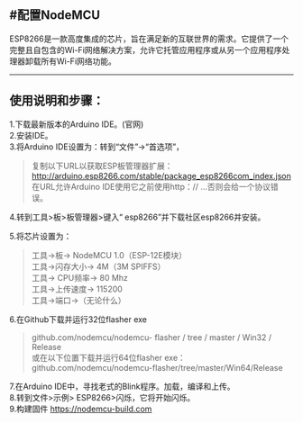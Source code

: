 #配置NodeMCU 
----
ESP8266是一款高度集成的芯片，旨在满足新的互联世界的需求。它提供了一个完整且自包含的Wi-Fi网络解决方案，允许它托管应用程序或从另一个应用程序处理器卸载所有Wi-Fi网络功能。

----

## 使用说明和步骤：
1.下载最新版本的Arduino IDE。(官网)     
2.安装IDE。     
3.将Arduino IDE设置为：转到“文件”->“首选项”，
>复制以下URL以获取ESP板管理器扩展：http://arduino.esp8266.com/stable/package_esp8266com_index.json     
>在URL允许Arduino IDE使用它之前使用http：// ...否则会给一个协议错误。     

4.转到工具>板>板管理器>键入“ esp8266”并下载社区esp8266并安装。     

5.将芯片设置为：       
>工具->板-> NodeMCU 1.0（ESP-12E模块）     
>工具->闪存大小-> 4M（3M SPIFFS）     
>工具-> CPU频率-> 80 Mhz     
>工具->上传速度-> 115200    
>工具->端口->（无论什么）    

6.在Github下载并运行32位flasher exe     
>github.com/nodemcu/nodemcu- flasher / tree / master / Win32 / Release     
>或在以下位置下载并运行64位flasher exe：github.com/nodemcu/nodemcu-flasher/tree/master/Win64/Release    

7.在Arduino IDE中，寻找老式的Blink程序。加载，编译和上传。    
8.转到文件>示例> ESP8266>闪烁，它将开始闪烁。     
9.构建固件  https://nodemcu-build.com
